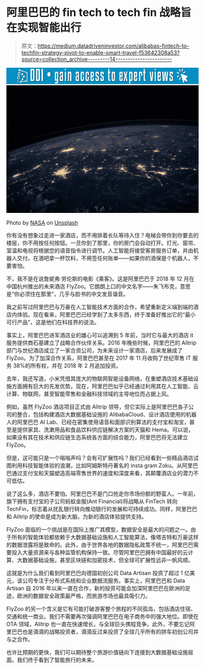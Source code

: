 # 阿里巴巴的 fin tech to tech fin 战略旨在实现智能出行

> 原文：<https://medium.datadriveninvestor.com/alibabas-fintech-to-techfin-strategy-pivot-to-enable-smart-travel-f53642308a53?source=collection_archive---------14----------------------->

[![](img/504d6d748fcf9512505f4f52168c2d9d.png)](http://www.track.datadriveninvestor.com/1B9E)![](img/4461429fe50ed8929542eb8dedaad7f4.png)

Photo by [NASA](https://unsplash.com/@nasa?utm_source=medium&utm_medium=referral) on [Unsplash](https://unsplash.com?utm_source=medium&utm_medium=referral)

你有没有想象过走进一家酒店，而不用排着长队等待入住？电梯会带你到你要去的楼层，你不用按任何按钮。一旦你到了那里，你的房门会自动打开。灯光、窗帘、室温和电视将根据您的语音指令进行调节。人工智能将接受客房服务订单，并由机器人交付。在酒吧拿一杯饮料，不用签任何账单——如果你的酒保是个机器人，不要害怕。

不，我不是在说詹妮弗·劳伦斯的电影《乘客》。这是阿里巴巴于 2018 年 12 月在中国杭州推出的未来酒店 FlyZoo。它朗朗上口的中文名字——朱飞布克，意思是“你必须住在那里”，几乎与脸书的中文发音谐音。

我之前写过阿里巴巴与万豪在人工智能技术方面的合作，希望重新定义端到端的酒店内体验。现在看来，阿里巴巴已经学到了太多东西，终于准备好推出它的“最小可行产品”，这是他们在科技界的说法。

事实上，阿里巴巴进军酒店业的雄心可以追溯到 5 年前，当时它与最大的酒店 it 服务提供商石基建立了战略合作伙伴关系。2016 年晚些时候，阿里巴巴的 Alitrip 部门与世纪酒店成立了一家合资公司，为未来设计一家酒店，后来发展成了 FlyZoo。为了加深合作关系，阿里巴巴甚至在 2017 年 11 月收购了世纪零售 IT 服务 38%的所有权，并在 2018 年 2 月追加投资。

去年，我还写道，小米凭借其庞大的物联网智能设备网络，在重塑酒店技术基础设施方面拥有巨大的先发优势。现在，阿里巴巴似乎已经通过利用其在人工智能、云计算、物联网，甚至智能零售和金融科技领域的主导地位而占据上风。

例如，虽然 FlyZoo 酒店项目正式由 Alitrip 领导，但它实际上是阿里巴巴各子公司的整合，包括构建酒店大数据基础设施的 AlibabaCloud、设计酒店使用的机器人的阿里巴巴 AI Lab、已经在密集使用语音和面部识别算法的支付宝和淘宝，甚至是提供家具、洗漱用品和食品饮料供应链解决方案的天猫和 Hema。可以说，如果没有其在技术和供应链生态系统各方面的综合能力，阿里巴巴将无法建立 FlyZoo。

但是，这可能只是一个嗡嗡声吗？会有可扩展性吗？我们已经看到一些精品酒店试图利用科技智能体验的浪潮，比如阿姆斯特丹著名的 insta gram Zoku。从阿里巴巴通过支付宝和天猫塑造高端零售世界的速度和深度来看，其颠覆酒店业的潜力不可低估。

说了这么多，酒店不要怕。阿里巴巴不是门口抢走你市场份额的野蛮人。一年前，旗下拥有支付宝的子公司蚂蚁金服(Ant Financial)将战略从 FinTech 转向 TechFin，标志着从扰乱银行转向推动银行的发展和可持续成功。同样，阿里巴巴和 Alitrip 的使命是成为新大脑，为新的酒店体验提供支持。

FlyZoo 面临的一个挑战是在国际上推广其模型，数据安全是最大的问题之一。由于所有的智能体验都依赖于大数据基础设施和人工智能算法，像塔吉特和万豪这样的数据泄露将是致命的。此外，由于世界各地的数据隐私政策不统一，阿里巴巴需要投入大量资源来与各种监管机构保持一致。尽管阿里巴巴拥有中国最好的云计算、大数据基础设施，甚至区块链和加密技术，但全球可扩展性远非一帆风顺。

这就是为什么我们看到阿里巴巴向德国初创公司 Data Artisan 投资了超过 1 亿美元，该公司专注于分布式系统和企业数据流服务。事实上，阿里巴巴和 Data Artisan 自 2016 年以来一直在合作，新的投资可能会加深阿里巴巴在欧洲的足迹，欧洲的数据安全政策最严格，而旅游市场也最具吸引力。

FlyZoo 的另一个含义是它有可能打破游客整个旅程的不同孤岛，包括酒店住宿、交通和统一商业。我们不需要再次强调阿里巴巴在电子商务中的强大地位。即使在 OTA 领域，Alitrip 也一直在快速增长，与全球巨头携程竞争。此外，不要忘记阿里巴巴也是滴滴的战略投资者，滴滴反过来投资了全球几乎所有的拼车初创公司并与之合作。

也许比预期的更快，我们可以期待整个旅游价值链向下连接到大数据基础设施层面。我们终于看到了智能旅行的未来。